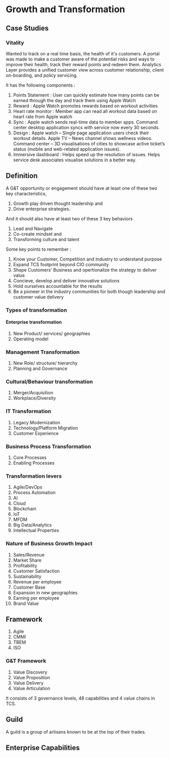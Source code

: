 # Growth and Transformation

## Case Studies

### Vitality

Wanted to track on a real time basis, the health of it's customers.
A portal was made to make a customer aware of the potential risks and ways to improve their health, track their reward points and redeem them.
Analytics Layer provides a unified customer view across customer relationship, client on-boarding, and policy servicing.

It has the following components :
1. Points Statement : User can quickly estimate how many points can be earned through the day and track them using Apple Watch
2. Reward : Apple Watch promotes rewards based on workout activities
3. Heart rate monitor : Member app can read all workout data based on heart rate from Apple watch
4. Sync : Apple watch sends  real-time data to member apps. Command center desktop application syncs with service now every 30 seconds.
5. Design :     Apple watch – Single page application users check their workout details. Apple TV – News channel shows wellness videos. Command center – 3D visualisations of cities to showcase active ticket’s status (mobile and web-related application issues).
6. Immersive dashboard : Helps speed up the resolution of issues. Helps service desk associates visualise solutions in a better way.

## Definition

A G&T opportunity or engagement should have at least one of these two key characteristics,

1. Growth play driven thought leadership and
2. Drive enterprise strategies.

And it should also have at least two of these 3 key behaviors

1. Lead and Navigate
2. Co-create mindset and
3. Transforming culture and talent

Some key points to remember :

1. Know your Customer, Competition and Industry to understand purpose
2. Expand TCS footprint beyond CIO community
3. Shape Customers' Business and opertionalize the strategy to deliver value
4. Concieve, develop and deliver innovative solutions
5. Hold ourselves accountable for the results
6. Be a pioneer in the industry communities for both though leadership and customer value delivery

### Types of transformation

####  Enterprise transformation

1. New Product/ services/ geographies
2. Operating model

### Management Transformation

1. New Role/ structure/ hierarchy
2. Planning and Governance

### Cultural/Behaviour transformation

1. Merger/Acquisition
2. Workplace/Diversity

### IT Transformation

1. Legacy Modernization
2. Technology/Platform Migration
3. Customer Experience

### Business Process Transformation

1. Core Processes
2. Enabling Processes

### Transformation levers

1. Agile/DevOps
2. Process Automation
3. AI
4. Cloud
5. Blockchain
6. IoT
7. MFDM
8. Big Data/Analytics
9. Intellectual Properties

### Nature of Business Growth Impact

1. Sales/Revenue
2. Market Share
3. Profitability
4. Customer Satisfaction
5. Sustainability
6. Revenue per employee
7. Customer Base
8. Expansion in new geographies
9. Earning per employee
10. Brand Value

## Framework

1. Agile
2. CMMI
3. TBEM
4. ISO

### G&T Framework

1. Value Discovery
2. Value Proposition
3. Value Delivery
4. Value Articulation

It consists of 3 governance levels, 48 capabilities and 4 value chains in TCS.

## Guild

A guild is a group of artisans known to be at the top of their trades.



## Enterprise Capabilities
